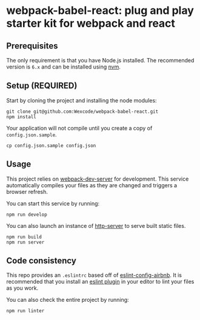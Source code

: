 # webpack-babel-react: plug and play starter kit for webpack and react

## Prerequisites

The only requirement is that you have Node.js installed. The recommended version is `6.x` and can be installed using [nvm](https://github.com/creationix/nvm).

## Setup (REQUIRED)

Start by cloning the project and installing the node modules:

    git clone git@github.com:Wexcode/webpack-babel-react.git
    npm install

Your application will not compile until you create a copy of `config.json.sample`.

    cp config.json.sample config.json

## Usage

This project relies on [webpack-dev-server](https://github.com/webpack/webpack-dev-server) for development. This service automatically compiles your files as they are changed and triggers a browser refresh.

You can start this service by running:

    npm run develop

You can also launch an instance of [http-server](https://github.com/indexzero/http-server) to serve built static files.

    npm run build
    npm run server

## Code consistency

This repo provides an `.eslintrc` based off of [eslint-config-airbnb](https://github.com/airbnb/javascript/tree/master/packages/eslint-config-airbnb). It is recommended that you install an [eslint plugin](http://eslint.org/docs/user-guide/integrations) in your editor to lint your files as you work.

You can also check the entire project by running:

    npm run linter
